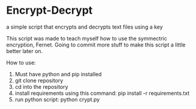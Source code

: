# Encrypt-Decrypt
a simple script that encrypts and decrypts text files using a key

This script was made to teach myself how to use the symmectric encryption, Fernet.
Going to commit more stuff to make this script a little better later on.

How to use:
1. Must have python and pip installed
2. git clone repository
3. cd into the repository
4. install requirements using this command: pip install -r requirements.txt
5. run python script: python crypt.py

